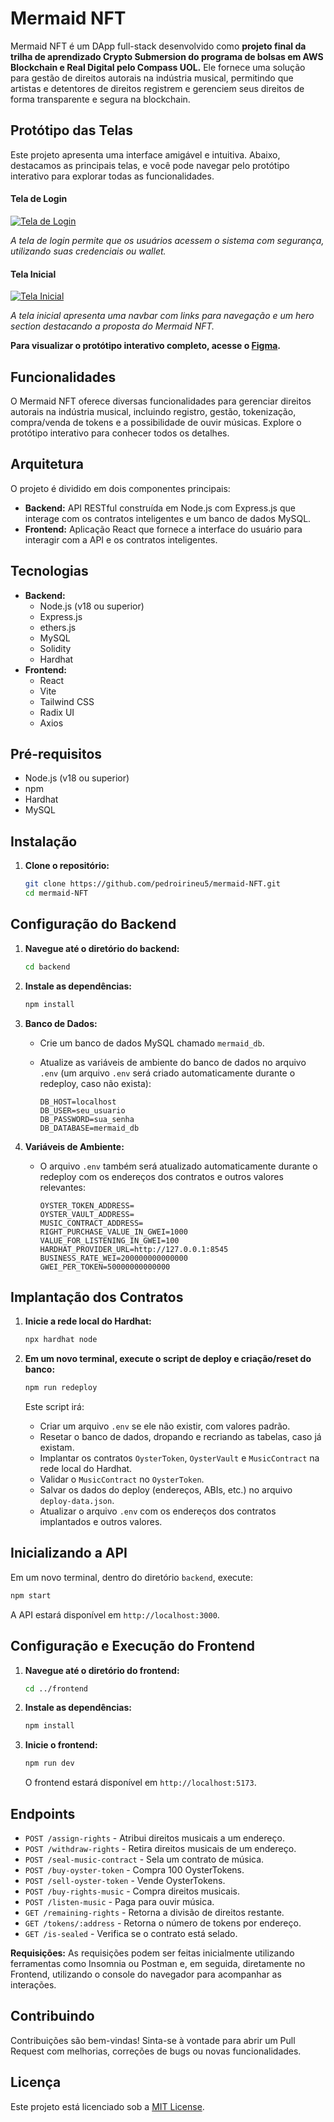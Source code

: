 # Mermaid NFT

Mermaid NFT é um DApp full-stack desenvolvido como **projeto final da trilha de aprendizado Crypto Submersion do programa de bolsas em AWS Blockchain e Real Digital pelo Compass UOL.** Ele fornece uma solução para gestão de direitos autorais na indústria musical, permitindo que artistas e detentores de direitos registrem e gerenciem seus direitos de forma transparente e segura na blockchain.

## Protótipo das Telas

Este projeto apresenta uma interface amigável e intuitiva. Abaixo, destacamos as principais telas, e você pode navegar pelo protótipo interativo para explorar todas as funcionalidades.

#### Tela de Login
[![Tela de Login](/screenshots/login.png)](/screenshots/login.png)

*A tela de login permite que os usuários acessem o sistema com segurança, utilizando suas credenciais ou wallet.*

#### Tela Inicial
[![Tela Inicial](/screenshots/home.png)](/screenshots/home.png)

*A tela inicial apresenta uma navbar com links para navegação e um hero section destacando a proposta do Mermaid NFT.*

**Para visualizar o protótipo interativo completo, acesse o [Figma](https://www.figma.com/proto/eFmjXS9IOxnoHK4OETgjk4/Mermaid-NFT?node-id=4-5&starting-point-node-id=4%3A5&scaling=scale-down-width&content-scaling=fixed&t=hs6nYXqPslLgXS3F-1).**

## Funcionalidades

O Mermaid NFT oferece diversas funcionalidades para gerenciar direitos autorais na indústria musical, incluindo registro, gestão, tokenização, compra/venda de tokens e a possibilidade de ouvir músicas. Explore o protótipo interativo para conhecer todos os detalhes.

## Arquitetura

O projeto é dividido em dois componentes principais:

*   **Backend:** API RESTful construída em Node.js com Express.js que interage com os contratos inteligentes e um banco de dados MySQL.
*   **Frontend:** Aplicação React que fornece a interface do usuário para interagir com a API e os contratos inteligentes.

## Tecnologias

*   **Backend:**
    *   Node.js (v18 ou superior)
    *   Express.js
    *   ethers.js
    *   MySQL
    *   Solidity
    *   Hardhat
*   **Frontend:**
    *   React
    *   Vite
    *   Tailwind CSS
    *   Radix UI
    *   Axios

## Pré-requisitos

*   Node.js (v18 ou superior)
*   npm
*   Hardhat
*   MySQL

## Instalação

1. **Clone o repositório:**

    ```bash
    git clone https://github.com/pedroirineu5/mermaid-NFT.git
    cd mermaid-NFT
    ```

## Configuração do Backend

1. **Navegue até o diretório do backend:**

    ```bash
    cd backend
    ```

2. **Instale as dependências:**

    ```bash
    npm install
    ```

3. **Banco de Dados:**
    *   Crie um banco de dados MySQL chamado `mermaid_db`.
    *   Atualize as variáveis de ambiente do banco de dados no arquivo `.env` (um arquivo `.env` será criado automaticamente durante o redeploy, caso não exista):

        ```
        DB_HOST=localhost
        DB_USER=seu_usuario
        DB_PASSWORD=sua_senha
        DB_DATABASE=mermaid_db
        ```

4. **Variáveis de Ambiente:**
    *   O arquivo `.env` também será atualizado automaticamente durante o redeploy com os endereços dos contratos e outros valores relevantes:

        ```
        OYSTER_TOKEN_ADDRESS=
        OYSTER_VAULT_ADDRESS=
        MUSIC_CONTRACT_ADDRESS=
        RIGHT_PURCHASE_VALUE_IN_GWEI=1000
        VALUE_FOR_LISTENING_IN_GWEI=100
        HARDHAT_PROVIDER_URL=http://127.0.0.1:8545
        BUSINESS_RATE_WEI=200000000000000
        GWEI_PER_TOKEN=50000000000000
        ```

## Implantação dos Contratos

1. **Inicie a rede local do Hardhat:**

    ```bash
    npx hardhat node
    ```

2. **Em um novo terminal, execute o script de deploy e criação/reset do banco:**

    ```bash
    npm run redeploy
    ```

    Este script irá:
    *   Criar um arquivo `.env` se ele não existir, com valores padrão.
    *   Resetar o banco de dados, dropando e recriando as tabelas, caso já existam.
    *   Implantar os contratos `OysterToken`, `OysterVault` e `MusicContract` na rede local do Hardhat.
    *   Validar o `MusicContract` no `OysterToken`.
    *   Salvar os dados do deploy (endereços, ABIs, etc.) no arquivo `deploy-data.json`.
    *   Atualizar o arquivo `.env` com os endereços dos contratos implantados e outros valores.

## Inicializando a API

Em um novo terminal, dentro do diretório `backend`, execute:

```bash
npm start
```

A API estará disponível em `http://localhost:3000`.

## Configuração e Execução do Frontend

1. **Navegue até o diretório do frontend:**

    ```bash
    cd ../frontend
    ```

2. **Instale as dependências:**

    ```bash
    npm install
    ```

3. **Inicie o frontend:**

    ```bash
    npm run dev
    ```

    O frontend estará disponível em `http://localhost:5173`.

## Endpoints

*   `POST /assign-rights` - Atribui direitos musicais a um endereço.
*   `POST /withdraw-rights` - Retira direitos musicais de um endereço.
*   `POST /seal-music-contract` - Sela um contrato de música.
*   `POST /buy-oyster-token` - Compra 100 OysterTokens.
*   `POST /sell-oyster-token` - Vende OysterTokens.
*   `POST /buy-rights-music` - Compra direitos musicais.
*   `POST /listen-music` - Paga para ouvir música.
*   `GET /remaining-rights` - Retorna a divisão de direitos restante.
*   `GET /tokens/:address` - Retorna o número de tokens por endereço.
*   `GET /is-sealed` - Verifica se o contrato está selado.

**Requisições:** As requisições podem ser feitas inicialmente utilizando ferramentas como Insomnia ou Postman e, em seguida, diretamente no Frontend, utilizando o console do navegador para acompanhar as interações.

## Contribuindo

Contribuições são bem-vindas! Sinta-se à vontade para abrir um Pull Request com melhorias, correções de bugs ou novas funcionalidades.

## Licença

Este projeto está licenciado sob a [MIT License](LICENSE).
